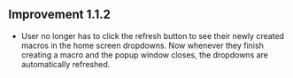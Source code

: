 ## Improvement 1.1.2
* User no longer has to click the refresh button to see their newly created macros in the home screen dropdowns. Now whenever they finish creating a macro and the popup window closes, the dropdowns are automatically refreshed.
